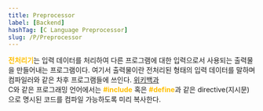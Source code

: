 ```yaml
---
title: Preprocessor
label: [Backend]
hashTag: [C Language Preprocessor]
slug: /P/Preprocessor
---
```

<p><span style="color:#FFBF00; font-weight:bold;">전처리기</span>는 입력 데이터를 처리하여 다른 프로그램에 대한 입력으로서 사용되는 출력물을 만들어내는 프로그램이다. 여기서 출력물이란 전처리된 형태의 입력 데이터를 말하며 컴파일러와 같은 차후 프로그램들에 쓰인다. <a href="https://en.wikipedia.org/wiki/Preprocessor">위키백과</a><br />
C와 같은 프로그래밍 언어에서는 <span style="color:#FFBF00; font-weight:bold;">#include</span> 혹은 <span style="color:#FFBF00; font-weight:bold;">#define</span>과 같은 directive(지시문)으로 명시된 코드를 컴파일 가능하도록 미리 복사한다.</p>
